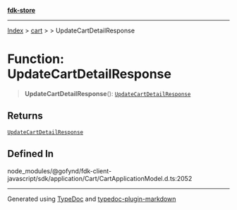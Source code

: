 [**fdk-store**](../../../README.md)
***

[Index](../../../API.md) > [cart](../../README.md) > [<internal>](../README.md) > UpdateCartDetailResponse

# Function: UpdateCartDetailResponse

> **UpdateCartDetailResponse**(): [`UpdateCartDetailResponse`](../type-aliases/type-alias.UpdateCartDetailResponse.md)

## Returns

[`UpdateCartDetailResponse`](../type-aliases/type-alias.UpdateCartDetailResponse.md)

## Defined In

node\_modules/@gofynd/fdk-client-javascript/sdk/application/Cart/CartApplicationModel.d.ts:2052

***
Generated using [TypeDoc](https://typedoc.org/) and [typedoc-plugin-markdown](https://www.npmjs.com/package/typedoc-plugin-markdown)

